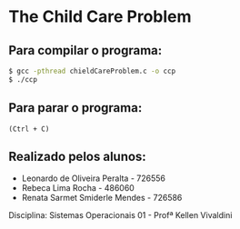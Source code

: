 # The Child Care Problem

## Para compilar o programa:
```bash
$ gcc -pthread chieldCareProblem.c -o ccp
$ ./ccp
```
## Para parar o programa:
`(Ctrl + C)`

## Realizado pelos alunos:
* Leonardo de Oliveira Peralta - 726556
* Rebeca Lima Rocha - 486060
* Renata Sarmet Smiderle Mendes - 726586

Disciplina: Sistemas Operacionais 01 - Profª Kellen Vivaldini
